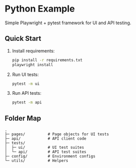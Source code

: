 # Python Example

Simple Playwright + pytest framework for UI and API testing.

## Quick Start
1. Install requirements:
   ```bash
   pip install -r requirements.txt
   playwright install
   ```
2. Run UI tests:
   ```bash
   pytest -m ui
   ```
3. Run API tests:
   ```bash
   pytest -m api
   ```

## Folder Map
```
.
├─ pages/          # Page objects for UI tests
├─ api/            # API client code
├─ tests/
│  ├─ ui/          # UI test suites
│  └─ api/         # API test suites
├─ config/         # Environment configs
└─ utils/          # Helpers
```
